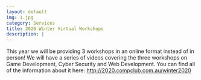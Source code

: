 ```yaml
---
layout: default
img: 1.jpg
category: Services
title: 2020 Winter Virtual Workshops
description: |
---
```

  This year we will be providing 3 workshops in an online format instead of in person! We will have a series of videos covering the three workshops on Game Development, Cyber Security and Web Development.  You can find all of the information about it here: http://2020.compclub.com.au/winter2020
